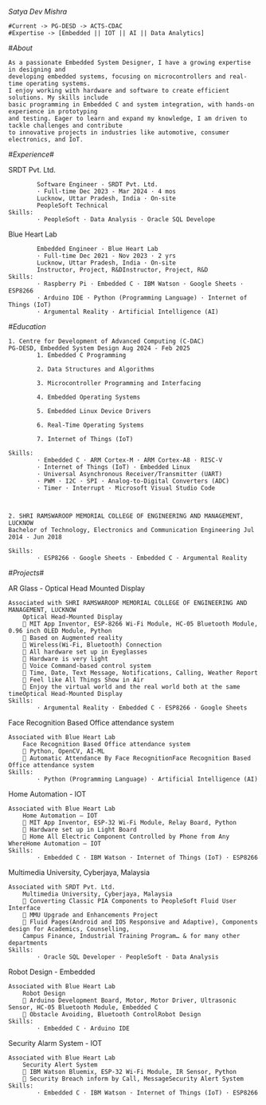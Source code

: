*Satya Dev Mishra*

    #Current -> PG-DESD -> ACTS-CDAC 
    #Expertise -> [Embedded || IOT || AI || Data Analytics]

#*About*
   
    As a passionate Embedded System Designer, I have a growing expertise in designing and 
    developing embedded systems, focusing on microcontrollers and real-time operating systems. 
    I enjoy working with hardware and software to create efficient solutions. My skills include 
    basic programming in Embedded C and system integration, with hands-on experience in prototyping 
    and testing. Eager to learn and expand my knowledge, I am driven to tackle challenges and contribute 
    to innovative projects in industries like automotive, consumer electronics, and IoT.

#*Experience*#

SRDT Pvt. Ltd.

            Software Engineer - SRDT Pvt. Ltd. 
            · Full-time Dec 2023 - Mar 2024 · 4 mos
            Lucknow, Uttar Pradesh, India · On-site
            PeopleSoft Technical
    Skills: 
            · PeopleSoft · Data Analysis · Oracle SQL Develope
            
Blue Heart Lab 
    
            Embedded Engineer - Blue Heart Lab 
            · Full-time Dec 2021 - Nov 2023 · 2 yrs 
            Lucknow, Uttar Pradesh, India · On-site
            Instructor, Project, R&DInstructor, Project, R&D
    Skills: 
            · Raspberry Pi · Embedded C · IBM Watson · Google Sheets · ESP8266 
            · Arduino IDE · Python (Programming Language) · Internet of Things (IoT) 
            · Argumental Reality · Artificial Intelligence (AI)
    


#*Education*

    1. Centre for Development of Advanced Computing (C-DAC)
    PG-DESD, Embedded System Design Aug 2024 - Feb 2025
            1. Embedded C Programming

            2. Data Structures and Algorithms

            3. Microcontroller Programming and Interfacing

            4. Embedded Operating Systems

            5. Embedded Linux Device Drivers

            6. Real-Time Operating Systems

            7. Internet of Things (IoT)
         
    Skills: 
            · Embedded C · ARM Cortex-M · ARM Cortex-A8 · RISC-V 
            · Internet of Things (IoT) · Embedded Linux 
            · Universal Asynchronous Receiver/Transmitter (UART) 
            · PWM · I2C · SPI · Analog-to-Digital Converters (ADC) 
            · Timer · Interrupt · Microsoft Visual Studio Code



    2. SHRI RAMSWAROOP MEMORIAL COLLEGE OF ENGINEERING AND MANAGEMENT, LUCKNOW
    Bachelor of Technology, Electronics and Communication Engineering Jul 2014 - Jun 2018
    
    Skills: 
            · ESP8266 · Google Sheets · Embedded C · Argumental Reality


#*Projects*#

AR Glass - Optical Head Mounted Display

    Associated with SHRI RAMSWAROOP MEMORIAL COLLEGE OF ENGINEERING AND MANAGEMENT, LUCKNOW
        Optical Head-Mounted Display
         MIT App Inventor, ESP-8266 Wi-Fi Module, HC-05 Bluetooth Module, 0.96 inch OLED Module, Python
         Based on Augmented reality
         Wireless(Wi-Fi, Bluetooth) Connection
         All hardware set up in Eyeglasses
         Hardware is very light
         Voice Command-based control system
         Time, Date, Text Message, Notifications, Calling, Weather Report
         Feel like All Things Show in Air
         Enjoy the virtual world and the real world both at the same timeOptical Head-Mounted Display 
    Skills: 
            · Argumental Reality · Embedded C · ESP8266 · Google Sheets


Face Recognition Based Office attendance system

    Associated with Blue Heart Lab
        Face Recognition Based Office attendance system 
         Python, OpenCV, AI-ML 
         Automatic Attendance By Face RecognitionFace Recognition Based Office attendance system 
    Skills: 
            · Python (Programming Language) · Artificial Intelligence (AI)


Home Automation - IOT

    Associated with Blue Heart Lab
        Home Automation – IOT 
         MIT App Inventor, ESP-32 Wi-Fi Module, Relay Board, Python 
         Hardware set up in Light Board 
         Home All Electric Component Controlled by Phone from Any WhereHome Automation – IOT
    Skills: 
            · Embedded C · IBM Watson · Internet of Things (IoT) · ESP8266


Multimedia University, Cyberjaya, Malaysia

    Associated with SRDT Pvt. Ltd.
        Multimedia University, Cyberjaya, Malaysia 
         Converting Classic PIA Components to PeopleSoft Fluid User Interface 
         MMU Upgrade and Enhancements Project 
         Fluid Pages(Android and IOS Responsive and Adaptive), Components design for Academics, Counselling, 
        Campus Finance, Industrial Training Program… & for many other departments 
    Skills: 
            · Oracle SQL Developer · PeopleSoft · Data Analysis


Robot Design - Embedded

    Associated with Blue Heart Lab
        Robot Design 
         Arduino Development Board, Motor, Motor Driver, Ultrasonic Sensor, HC-05 Bluetooth Module, Embedded C 
         Obstacle Avoiding, Bluetooth ControlRobot Design 
    Skills: 
            · Embedded C · Arduino IDE


Security Alarm System - IOT

    Associated with Blue Heart Lab
        Security Alert System 
         IBM Watson Bluemix, ESP-32 Wi-Fi Module, IR Sensor, Python 
         Security Breach inform by Call, MessageSecurity Alert System 
    Skills: 
            · Embedded C · IBM Watson · Internet of Things (IoT) · ESP8266

